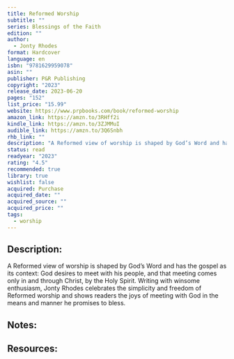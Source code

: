 ```yaml
---
title: Reformed Worship
subtitle: ""
series: Blessings of the Faith
edition: ""
author:
  - Jonty Rhodes
format: Hardcover
language: en
isbn: "9781629959078"
asin: ""
publisher: P&R Publishing
copyright: "2023"
release_date: 2023-06-20
pages: "152"
list_price: "15.99"
website: https://www.prpbooks.com/book/reformed-worship
amazon_link: https://amzn.to/3RHff2i
kindle_link: https://amzn.to/3ZJMMuI
audible_link: https://amzn.to/3Q6Snbh
rhb_link: ""
description: "A Reformed view of worship is shaped by God’s Word and has the gospel as its context: God desires to meet with his people, and that meeting comes only in and through Christ, by the Holy Spirit. Writing with winsome enthusiasm, Jonty Rhodes celebrates the simplicity and freedom of Reformed worship and shows readers the joys of meeting with God in the means and manner he promises to bless."
status: read
readyear: "2023"
rating: "4.5"
recommended: true
library: true
wishlist: false
acquired: Purchase
acquired_date: ""
acquired_source: ""
acquired_price: ""
tags:
  - worship
---
```


## Description:

A Reformed view of worship is shaped by God’s Word and has the gospel as its context: God desires to meet with his people, and that meeting comes only in and through Christ, by the Holy Spirit. Writing with winsome enthusiasm, Jonty Rhodes celebrates the simplicity and freedom of Reformed worship and shows readers the joys of meeting with God in the means and manner he promises to bless.

## Notes:

## Resources:
